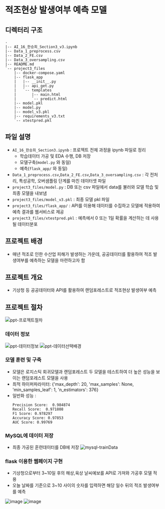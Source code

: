 # 적조현상 발생여부 예측 모델
## 디렉터리 구조
```
.
|-- AI_16_한승희_Section3_v3.ipynb
|-- Data_1_preprocess.csv
|-- Data_2_FE.csv
|-- Data_3_oversampling.csv
|-- README.md
`-- project3_files
    |-- docker-compose.yaml
    |-- flask_app
    |   |-- __init__.py
    |   |-- api_get.py
    |   `-- templates
    |       |-- main.html
    |       `-- predict.html
    |-- model.pkl
    |-- model.py
    |-- model_v3.pkl
    |-- requirements_v3.txt
    `-- xtestpred.pkl
```

## 파일 설명
- `AI_16_한승희_Section3.ipynb` : 프로젝트 전체 과정을 ipynb 파일로 정리
  - 학습데이터 가공 및 EDA 수행, DB 저장 
  - 모델구축(`model.py` 와 동일)
  - 예측(`flask_app/` 와 동일)
- `Data_1_preprocess.csv`,`Data_2_FE.csv`,`Data_3_oversampling.csv` : 각 전처리, 특성공학, 오버샘플링 단계를 마친 데이터셋 파일
- `project3_files/model.py` : DB 또는 csv 파일에서 data를 불러와 모델 학습 및 최종 모델을 내보냄
- `project3_files/model_v3.pkl` : 최종 모델 pkl 파일
- `project3_files/flask_app/` : API를 이용해 데이터를 수집하고 모델에 적용하여 예측 결과를 웹서비스로 제공
- `project3_files/xtestpred.pkl` : 예측에서 0 또는 1일 확률을 계산하는 데 사용될 데이터분포

## 프로젝트 배경
- 매년 적조로 인한 수산업 피해가 발생하는 가운데, 공공데이터를 활용하여 적조 발생여부를 예측하는 모델을 마련하고자 함

## 프로젝트 개요
- 기상청 등 공공데이터와 API를 활용하여 랜덤포레스트로 적조현상 발생여부 예측

## 프로젝트 절차
![ppt-프로젝트절차](https://github.com/H-Seung/SP3_RedTide-Predict/assets/114974542/5373cffa-0b6f-4256-a14b-c1f05e9ecf7e)

### 데이터 정보
![ppt-데이터정보](https://github.com/H-Seung/SP3_RedTide-Predict/assets/114974542/bb6b5d74-69d1-478c-8975-e013df9b643c)
![ppt-데이터선택배경](https://github.com/H-Seung/SP3_RedTide-Predict/assets/114974542/767c3b4b-7a26-4ff3-b1a6-e94be8b162c5)

### 모델 훈련 및 구축
- 모델은 로지스틱 회귀모델과 랜덤포레스트 두 모델을 테스트하여 더 높은 성능을 보이는 랜덤포레스트 모델을 사용
- 최적 하이퍼파라미터:  {'max_depth': 20, 'max_samples': None, 'min_samples_leaf': 1, 'n_estimators': 376}
- 일반화 성능 :
  ```
  Precision Score:  0.984874
  Recall Score:  0.971808
  F1 Score: 0.978297
  Accuracy Score: 0.97853
  AUC Score: 0.99769
  ```

### MySQL에 데이터 저장
- 최종 가공된 훈련데이터를 DB에 저장
![mysql-trainData](https://github.com/H-Seung/SP3_RedTide-Predict/assets/114974542/bce28c83-f37e-4c62-bacc-a271d206d909)

### flask 이용한 웹페이지 구현
- 기상청으로부터 3~10일 후의 해상,육상 날씨예보를 API로 가져와 가공후 모델 적용
- 오늘 날짜를 기준으로 3~10 사이의 숫자를 입력하면 해당 일수 뒤의 적조 발생여부를 예측   

![image](https://user-images.githubusercontent.com/114974542/229387655-20ff65b9-9b77-48b1-ba1c-d3a4dbb9fdb7.png)
![image](https://user-images.githubusercontent.com/114974542/229387661-4daaf3c5-18b8-49dc-abf1-62af5cdc01ac.png)
